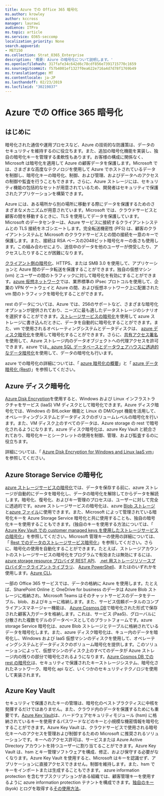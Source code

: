 ```yaml
---
title: Azure での Office 365 暗号化
ms.author: krowley
author: kccross
manager: laurawi
audience: ITPro
ms.topic: article
ms.service: O365-seccomp
localization_priority: None
search.appverid:
- MET150
ms.collection: Strat_O365_Enterprise
description: '概要: Azure の暗号化について説明します。'
ms.openlocfilehash: 317fafe34c642d6c78cdf856e7391715770c1659
ms.sourcegitcommit: f57b4001ef1327f0ea622e716a4d7d78f1769b49
ms.translationtype: MT
ms.contentlocale: ja-JP
ms.lasthandoff: 02/23/2019
ms.locfileid: "30219837"
---
```

# <a name="office-365-encryption-in-azure"></a>Azure での Office 365 暗号化

## <a name="introduction"></a>はじめに
暗号化された通信や運用プロセスなど、Azure の技術的な防護策は、データのセキュリティを維持するのに役立ちます。また、追加の暗号化機能を実装し、独自の暗号化キーを管理する柔軟性もあります。お客様の構成に関係なく、Microsoft は暗号化を適用して Azure の顧客データを保護します。Microsoft では、さまざまな高度なテクノロジを使用して Azure でホストされているデータを制御し、暗号化キーの暗号化、制御、および管理、およびデータへのアクセスの制御や監査を行うこともできます。さらに、Azure ストレージには、セキュリティ機能の包括的なセットが用意されているため、開発者はセキュリティで保護されたアプリケーションを構築できます。

Azure には、ある場所から別の場所に移動する際にデータを保護するためのさまざまなメカニズムが用意されています。Microsoft では、クラウドサービスと顧客の間を移動するときに、TLS を使用してデータを保護しています。Microsoft のデータセンターは、Azure サービスに接続するクライアントシステムとの TLS 接続をネゴシエートします。完全転送機密性 (PFS) は、顧客のクライアントシステムと Microsoft のクラウドサービスとの間の接続を一意のキーで保護します。また、接続は RSA ベースの2048ビット暗号化キーの長さも使用します。この組み合わせにより、送信中のデータを他のユーザーが傍受したり、アクセスしたりすることが困難になります。

[クライアント側の暗号化](https://docs.microsoft.com/azure/storage/storage-client-side-encryption)、HTTPS、または SMB 3.0 を使用して、アプリケーションと Azure 間のデータ転送を保護することができます。独自の仮想マシン (vm) とユーザーの間のトラフィックに対して暗号化を有効にすることができます。[azure 仮想ネットワーク](https://azure.microsoft.com/services/virtual-network/)では、業界標準の IPsec プロトコルを使用して、企業の VPN ゲートウェイと Azure の間、および仮想ネットワーク上に配置された vm 間のトラフィックを暗号化することができます。

rest のデータについては、Azure では、256のサポートなど、さまざまな暗号化オプションが提供されており、ニーズに最も適したデータストレージのシナリオを選択することができます。[ストレージサービスの暗号化](https://docs.microsoft.com/azure/storage/storage-service-encryption)を使用して azure ストレージに書き込んだときに、データを自動的に暗号化することができます。また、vm で使用されるオペレーティングシステムとデータディスクは、 [azure ディスク暗号化](https://docs.microsoft.com/azure/security/azure-security-disk-encryption)を使用して暗号化することができます。さらに、[共有アクセス署名](https://docs.microsoft.com/azure/storage/storage-dotnet-shared-access-signature-part-1)を使用して、Azure ストレージ内のデータオブジェクトへの代理アクセスを許可できます。azure では[、azure SQL データベースとデータウェアハウスに透過的なデータ暗号化](https://docs.microsoft.com/sql/relational-databases/security/encryption/transparent-data-encryption-azure-sql)を使用して、データの暗号化も行います。

azure での暗号化の詳細については、「 [azure 暗号化の概要](https://docs.microsoft.com/azure/security/security-azure-encryption-overview)」と「 [azure データ暗号化 (Rest](https://docs.microsoft.com/azure/security/azure-security-encryption-atrest))」を参照してください。

## <a name="azure-disk-encryption"></a>Azure ディスク暗号化
[Azure Disk Encryption](https://docs.microsoft.com/azure/security/azure-security-disk-encryption)を使用すると、Windows および Linux インフラストラクチャをサービス (IaaS) VM ディスクとして暗号化できます。Azure ディスク暗号化では、Windows の BitLocker 機能と Linux の DM/Crypt 機能を活用して、オペレーティングシステムとデータディスクのボリュームレベルの暗号化を行います。また、VM ディスク上のすべてのデータは、Azure storage の rest で暗号化されるようになります。azure ディスク暗号化は、azure Key Vault と統合されており、暗号化キーとシークレットの使用を制御、管理、および監査するのに役立ちます。

詳細については、「 [Azure Disk Encryption for Windows and Linux IaaS vm](https://docs.microsoft.com/azure/security/azure-security-disk-encryption)」を参照してください。

## <a name="azure-storage-service-encryption"></a>Azure Storage Service の暗号化
[azure ストレージサービスの暗号化](https://docs.microsoft.com/azure/storage/storage-service-encryption)では、データを保存する前に、azure ストレージが自動的にデータを暗号化し、データの暗号化を解除してからデータを解読します。暗号化、復号化、およびキー管理のプロセスは、ユーザーに対して完全に透過的です。azure ストレージサービスの暗号化は、azure [Blob ストレージ](https://azure.microsoft.com/services/storage/blobs/)と[azure ファイル](https://azure.microsoft.com/services/storage/files/)に使用できます。また、Microsoft によって管理されている暗号化キーを Azure Storage Service 暗号化と共に使用することも、独自の暗号化キーを使用することもできます。(独自のキーを使用する方法については、「 [Azure Key Vault での customer managed keys を使用したストレージサービスの暗号化](https://docs.microsoft.com/azure/storage/common/storage-service-encryption-customer-managed-keys)」を参照してください。Microsoft 管理キーの使用の詳細については、「 [Rest でのデータのストレージサービス暗号化](https://docs.microsoft.com/azure/storage/storage-service-encryption)」を参照してください。さらに、暗号化の使用を自動化することができます。たとえば、ストレージアカウントのストレージサービスの暗号化をプログラムで有効または無効にするには、 [azure storage resource プロバイダ REST API](https://msdn.microsoft.com/library/azure/mt163683.aspx)、 [.net 用ストレージリソースプロバイダークライアントライブラリ](https://msdn.microsoft.com/library/azure/mt131037.aspx)、 [Azure PowerShell](https://docs.microsoft.com/powershell/azureps-cmdlets-docs)、またはのいずれかを使用します。[Azure CLI](https://docs.microsoft.com/azure/storage/storage-azure-cli)。

一部の Office 365 サービスでは、データの格納に Azure を使用します。たとえば、SharePoint Online と OneDrive for business のデータは Azure Blob ストレージに格納され、Microsoft Teams はそのチャットサービスのデータをテーブル、blob、およびキューに格納します。また、サービス信頼ポータルのコンプライアンスマネージャー機能は、 [Azure Cosmos DB](https://docs.microsoft.com/azure/cosmos-db/database-encryption-at-rest)で暗号化された形式で保存された顧客入力データを格納します。これは、サービス (PaaS)、グローバルに分散された複数モデルのデータベースとしてのプラットフォームです。azure storage Service 暗号化は、azure Blob ストレージとテーブルに格納されているデータを暗号化します。また、azure ディスク暗号化は、キュー内のデータを暗号化し、Windows および IaaS 仮想マシンのディスクを使用して、オペレーティングシステムとデータディスクのボリューム暗号化を提供します。このソリューションによって、仮想マシンのディスク上のすべてのデータが Azure ストレージ内の残りの部分で暗号化されるようになります。[Azure Cosmos DB での rest の暗号化](https://docs.microsoft.com/azure/cosmos-db/database-encryption-at-rest)は、セキュリティで保護されたキーストレージシステム、暗号化されたネットワーク、暗号化 api など、いくつかのセキュリティテクノロジを使用して実装されます。

## <a name="azure-key-vault"></a>Azure Key Vault
セキュリティで保護されたキーの管理は、暗号化のベストプラクティスに中核を発揮するだけではありません。また、クラウド内のデータを保護するためにも重要です。[Azure Key Vault](https://docs.microsoft.com/azure/key-vault/key-vault-whatis)は、ハードウェアセキュリティモジュール (hsm) に格納されているキーを使用するパスワードなどのキーと小規模な機密情報を暗号化することができます。Azure Key Vault は、クラウドサービスで使用される暗号化キーへのアクセスを管理および制御するための Microsoft に推奨されるソリューションです。キーへのアクセス許可は、サービスまたは Azure Active Directory アカウントを持つユーザーに割り当てることができます。Azure Key Vault は、hsm とキー管理ソフトウェアを構成、修正、および保守する必要がなくなります。Azure Key Vault を使用すると、Microsoft はキーを認識せず、アプリケーションに直接アクセスできません。制御を維持します。また、hsm でキーをインポートまたは生成することもできます。 azure information protection を含むサブスクリプションがある組織では、顧客管理キーを使用するように azure information protection テナントを構成できます。[独自のキー](https://docs.microsoft.com/information-protection/plan-design/byok-price-restrictions) (byok) とログを取得する[その使用方法](https://docs.microsoft.com/information-protection/deploy-use/log-analyze-usage)。
